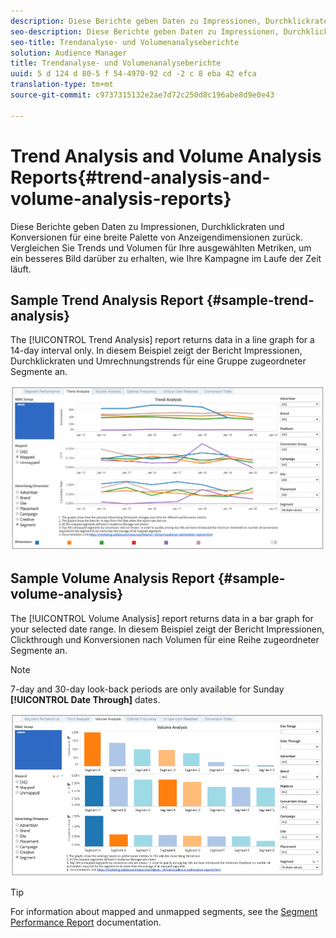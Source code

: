 ```yaml
---
description: Diese Berichte geben Daten zu Impressionen, Durchklickraten und Konversionen für eine breite Palette von Anzeigendimensionen zurück. Vergleichen Sie Trends und Volumen für Ihre ausgewählten Metriken, um ein besseres Bild darüber zu erhalten, wie Ihre Kampagne im Laufe der Zeit läuft.
seo-description: Diese Berichte geben Daten zu Impressionen, Durchklickraten und Konversionen für eine breite Palette von Anzeigendimensionen zurück. Vergleichen Sie Trends und Volumen für Ihre ausgewählten Metriken, um ein besseres Bild darüber zu erhalten, wie Ihre Kampagne im Laufe der Zeit läuft.
seo-title: Trendanalyse- und Volumenanalyseberichte
solution: Audience Manager
title: Trendanalyse- und Volumenanalyseberichte
uuid: 5 d 124 d 80-5 f 54-4970-92 cd -2 c 8 eba 42 efca
translation-type: tm+mt
source-git-commit: c9737315132e2ae7d72c250d8c196abe8d9e0e43

---
```



# Trend Analysis and Volume Analysis Reports{#trend-analysis-and-volume-analysis-reports}

Diese Berichte geben Daten zu Impressionen, Durchklickraten und Konversionen für eine breite Palette von Anzeigendimensionen zurück. Vergleichen Sie Trends und Volumen für Ihre ausgewählten Metriken, um ein besseres Bild darüber zu erhalten, wie Ihre Kampagne im Laufe der Zeit läuft.

## Sample Trend Analysis Report {#sample-trend-analysis}

The [!UICONTROL Trend Analysis] report returns data in a line graph for a 14-day interval only. In diesem Beispiel zeigt der Bericht Impressionen, Durchklickraten und Umrechnungstrends für eine Gruppe zugeordneter Segmente an.

![](assets/trend-analysis.png)

## Sample Volume Analysis Report {#sample-volume-analysis}

The [!UICONTROL Volume Analysis] report returns data in a bar graph for your selected date range. In diesem Beispiel zeigt der Bericht Impressionen, Clickthrough und Konversionen nach Volumen für eine Reihe zugeordneter Segmente an.

>[!NOTE]
>
>7-day and 30-day look-back periods are only available for Sunday **[!UICONTROL Date Through]** dates.

![](assets/volume-analysis.png)

>[!TIP]
>
>For information about mapped and unmapped segments, see the [Segment Performance Report](../../../reporting/audience-optimization-reports/aor-advertisers/segment-performance.md) documentation.

